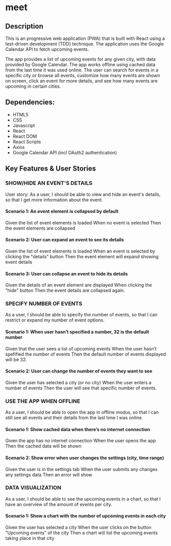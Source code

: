 # meet

## Description
This is an progressive web application (PWA) that is built with React using a test-driven development (TDD) technique. The application uses the Google Calendar API to fetch upcoming events.

The app provides a list of upcoming events for any given city, with data provided by Google Calendar. The app works offline using cached data from the last time it was used online. The user can search for events in a specific city or browse all events, customize how many events are shown on screen, click an event for more details, and see how many events are upcoming in certain cities.

## Dependencies:
- HTML5
- CSS
- Javascript
- React
- React DOM
- React Scripts
- Axios
- Google Calendar API (incl OAuth2 authentication)

## Key Features & User Stories
### SHOW/HIDE AN EVENT'S DETAILS
User story: As a user, I should be able to view and hide an event's details, so that I get more information about the event.

#### Scenario 1: An event element is collapsed by default
Given the list of event elements is loaded
When no event is selected
Then the event elements are collapsed

#### Scenario 2: User can expand an event to see its details
Given the list of event elements is loaded
When an event is selected by clicking the "details" button
Then the event element will expand showing event details

#### Scenario 3: User can collapse an event to hide its details
Given the details of an event element are displayed
When clicking the "hide" button
Then the event details are collapsed again.

### SPECIFY NUMBER OF EVENTS
As a user, I should be able to specify the number of events, so that I can restrict or expand my number of event options. 

#### Scenario 1: When user hasn’t specified a number, 32 is the default number
Given that the user sees a list of upcoming events 
When the user hasn’t spefified the number of events
Then the default number of events displayed will be 32.

#### Scenario 2: User can change the number of events they want to see
Given the user has selected a city (or no city)
When the user enters a number of events
Then the user will see that specific number of events. 

### USE THE APP WHEN OFFLINE
As a user, I should be able to open the app in offline modus, so that I can still see all events and their details from the last time I was online.

#### Scenario 1: Show cached data when there’s no internet connection
Given the app has no internet connection 
When the user opens the app
Then the cached data will be shown

#### Scenario 2: Show error when user changes the settings (city, time range)
Given the user is in the settings tab 
When the user submits any changes any settings data
Then an error will show

### DATA VISUALIZATION
As a user, I should be able to see the upcoming events in a chart, so that I have an overview of the amount of events per city.

#### Scenario 1: Show a chart with the number of upcoming events in each city
Given the user has selected a city 
When the user clicks on the button "Upcoming events" of the city
Then a chart will list the upcoming events taking place in that city